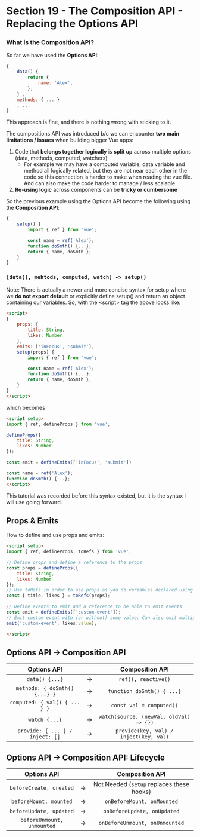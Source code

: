 # Section 19 - The Composition API - Replacing the Options API

### What is the Composition API?  
So far we have used the **Options API**:  
```javascript
{
    data() {
        return {
            name: 'Alex',
        };
    } ,
    methods: { ... }
    , ...
}
```
This approach is fine, and there is nothing wrong with sticking to it.

The compositions API was introduced b/c we can encounter **two main limitations / issues** when building bigger Vue apps:  
1. Code that **belongs together logically** is **split up** across multiple options (data, methods, computed, watchers)  
    - For example we may have a computed variable, data variable and method all logically related, but they are not near each other in the code so this connection is harder to make when reading the vue file. And can also make the code harder to manage / less scalable.  
2. **Re-using logic** across components can be **tricky or cumbersome**  


So the previous example using the Options API become the following using the **Composition API**:
```javascript
{
    setup() {
        import { ref } from 'vue';

        const name = ref('Alex');
        function doSmth() {...};
        return { name, doSmth };
    }
}
```  
### ```[data(), mehtods, computed, watch] -> setup()```

Note: There is actually a newer and more concise syntax for setup where we **do not export default** or explicitly define setup() and return an object containing our variables. So, with the \<script> tag the above looks like:
```html
<script>
{
    props: {
        title: String,
        likes: Number
    },
    emits: ['inFocus', 'submit'],
    setup(props) {
        import { ref } from 'vue';

        const name = ref('Alex');
        function doSmth() {...};
        return { name, doSmth };
    }
}
</script>
```  
which becomes
```html
<script setup>
import { ref, defineProps } from 'vue';

defineProps({
    title: String,
    likes: Number
});

const emit = defineEmits(['inFocus', 'submit'])

const name = ref('Alex');
function doSmth() {...};
</script>
```
This tutorial was recorded before this syntax existed, but it is the syntax I will use going forward.  

## Props  & Emits
How to define and use props and emits:
```html
<script setup>
import { ref, defineProps, toRefs } from 'vue';

// Define props and define a reference to the props
const props = defineProps({
    title: String,
    likes: Number
});
// Use toRefs in order to use props as you do variables declared using ref()
const { title, likes } = toRefs(props);

// Define events to emit and a reference to be able to emit events
const emit = defineEmits(['custom-event']);
// Emit custom event with (or without) some value. Can also emit multiple values.
emit('custom-event', likes.value);

</script>
```

## Options API → Composition API  
| Options API | | Composition API |
|:-:|:-:|:-:|
| `data() {...}` | → |  `ref(), reactive()` |
| `methods: { doSmth() {...} }` | → | `function doSmth() { ...}` |
| `computed: { val() { ... } }` | → |  `const val = computed()` |
| `watch {...}` | → |  `watch(source, (newVal, oldVal) => {})` |
| `provide: { ... } / inject: []` | → |  `provide(key, val) / inject(key, val)` |

## Options API → Composition API: Lifecycle  
| Options API | | Composition API |
|:-:|:-:|:-:|
| `beforeCreate, created` | → |  Not Needed (`setup` replaces these hooks) |
| `beforeMount, mounted` | → |  `onBeforeMount, onMounted` |
| `beforeUpdate, updated` | → |  `onBeforeUpdate, onUpdated` |
| `beforeUnmount, unmounted` | → |  `onBeforeUnmount, onUnmounted` |
